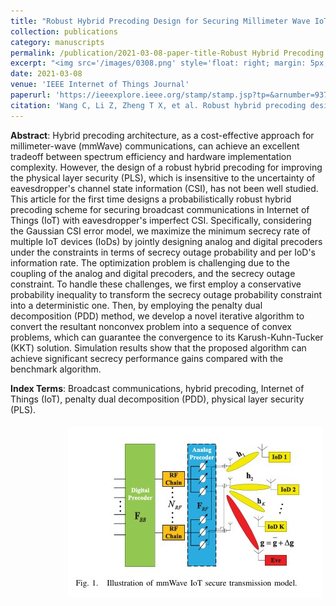 ```yaml
---
title: "Robust Hybrid Precoding Design for Securing Millimeter Wave IoT Networks Under Secrecy Outage Constraint"
collection: publications
category: manuscripts
permalink: /publication/2021-03-08-paper-title-Robust Hybrid Precoding Design for Securing Millimeter Wave IoT Networks Under Secrecy Outage Constraint
excerpt: "<img src='/images/0308.png' style='float: right; margin: 5px;'>The paper proposes a robust hybrid precoding scheme for securing mmWave IoT networks under secrecy outage constraints. It maximizes the minimum secrecy rate among IoT devices by jointly optimizing analog and digital precoders using the PDD method, achieving significant performance gains."
date: 2021-03-08
venue: 'IEEE Internet of Things Journal'
paperurl: 'https://ieeexplore.ieee.org/stamp/stamp.jsp?tp=&arnumber=9372293'
citation: 'Wang C, Li Z, Zheng T X, et al. Robust hybrid precoding design for securing millimeter-wave IoT networks under secrecy outage constraint[J]. IEEE Internet of Things Journal, 2021, 8(16): 13024-13038.'
---
```




**Abstract**: Hybrid precoding architecture, as a cost-effective approach for millimeter-wave (mmWave) communications, can achieve an excellent tradeoff between spectrum efficiency and hardware implementation complexity. However, the design of a robust hybrid precoding for improving the physical layer security (PLS), which is insensitive to the uncertainty of eavesdropper's channel state information (CSI), has not been well studied. This article for the first time designs a probabilistically robust hybrid precoding scheme for securing broadcast communications in Internet of Things (IoT) with eavesdropper's imperfect CSI. Specifically, considering the Gaussian CSI error model, we maximize the minimum secrecy rate of multiple IoT devices (IoDs) by jointly designing analog and digital precoders under the constraints in terms of secrecy outage probability and per IoD's information rate. The optimization problem is challenging due to the coupling of the analog and digital precoders, and the secrecy outage constraint. To handle these challenges, we first employ a conservative probability inequality to transform the secrecy outage probability constraint into a deterministic one. Then, by employing the penalty dual decomposition (PDD) method, we develop a novel iterative algorithm to convert the resultant nonconvex problem into a sequence of convex problems, which can guarantee the convergence to its Karush-Kuhn-Tucker (KKT) solution. Simulation results show that the proposed algorithm can achieve significant secrecy performance gains compared with the benchmark algorithm. 


**Index Terms**: Broadcast communications, hybrid precoding, Internet of Things (IoT), penalty dual decomposition (PDD), physical layer security (PLS).


<img src='/images/0308.png' style='float: right; margin: 5px;'>
